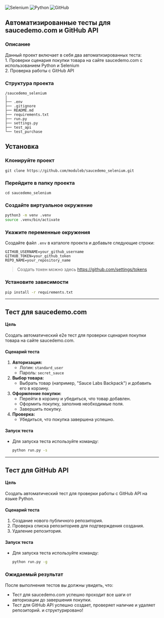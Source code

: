 ![Selenium](https://img.shields.io/badge/-selenium-%43B02A?style=for-the-badge&logo=selenium&logoColor=white)
![Python](https://img.shields.io/badge/python-3670A0?style=for-the-badge&logo=python&logoColor=ffdd54)
![GitHub](https://img.shields.io/badge/github-%23121011.svg?style=for-the-badge&logo=github&logoColor=white)

## Автоматизированные тесты для saucedemo.com и GitHub API

### Описание

Данный проект включает в себя два автоматизированных теста:  
    1. Проверки сценария покупки товара на сайте saucedemo.com с использованием Python и Selenium  
    2. Проверка работы с GitHub API 

### Структура проекта

```
/saucedemo_selenium
│
├── .env
├── .gitignore
├── README.md
├── requirements.txt
├── run.py
├── settings.py
├── test_api
└── test_purchase
```

## Установка
### Клонируйте проект

```shell
git clone https://github.com/moduleb/saucedemo_selenium.git
```

### Перейдите в папку проекта

```shell
cd saucedemo_selenium
```

### Создайте виртуальное окружение
```sh
python3 -m venv .venv
source .venv/bin/activate
```

### Укажите переменные окружения

Создайте файл `.env` в каталоге проекта и добавьте следующие строки:

```
GITHUB_USERNAME=your_github_username
GITHUB_TOKEN=your_github_token
REPO_NAME=your_repository_name
```
> Создать токен можно здесь https://github.com/settings/tokens

### Установите зависимости
```bash
pip install -r requirements.txt
```

---

## Тест для saucedemo.com

#### Цель

Создать автоматический e2e тест для проверки сценария покупки товара на сайте saucedemo.com.

#### Сценарий теста

1. **Авторизация:**
    - Логин: `standard_user`
    - Пароль: `secret_sauce`
2. **Выбор товара:**
    - Выбрать товар (например, "Sauce Labs Backpack") и добавить его в корзину.
3. **Оформление покупки:**
    - Перейти в корзину и убедиться, что товар добавлен.
    - Оформить покупку, заполнив необходимые поля.
    - Завершить покупку.
4. **Проверка:**
    - Убедиться, что покупка завершена успешно.

#### Запуск теста

- Для запуска теста используйте команду:
  ```bash
  python run.py -s
  ```

---

## Тест для GitHub API

#### Цель

Создать автоматический тест для проверки работы с GitHub API на языке Python.

#### Сценарий теста

1. Создание нового публичного репозитория.
2. Проверка списка репозиториев для подтверждения создания.
3. Удаление репозитория.

#### Запуск теста

- Для запуска теста используйте команду:
  ```bash
  python run.py -g
  ```

### Ожидаемый результат

После выполнения тестов вы должны увидеть, что:

- Тест для saucedemo.com успешно проходит все шаги от авторизации до завершения покупки.
- Тест для GitHub API успешно создает, проверяет наличие и удаляет репозиторий.
 и структурировано!
